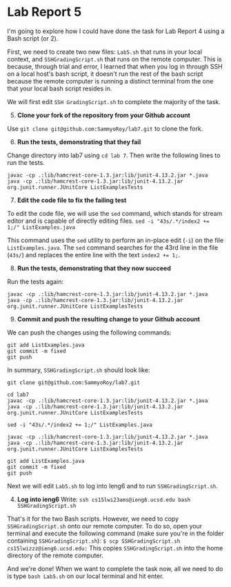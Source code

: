 # Lab Report 5

I'm going to explore how I could have done the task for Lab Report 4 using a Bash script (or 2).

First, we need to create two new files: `Lab5.sh` that runs in your local context, and `SSHGradingScript.sh` that runs on the remote computer. This is because, through trial and error, I learned that when you log in through SSH on a local host's bash script, it doesn't run the rest of the bash script because the remote computer is running a distinct terminal from the one that your local bash script resides in.

We will first edit `SSH GradingScript.sh` to complete the majority of the task. 

5) **Clone your fork of the repository from your Github account**

Use `git clone git@github.com:SammyoRoy/lab7.git` to clone the fork.

6) **Run the tests, demonstrating that they fail**

Change directory into lab7 using `cd lab 7`. Then write the following lines to run the tests.
```
javac -cp .:lib/hamcrest-core-1.3.jar:lib/junit-4.13.2.jar *.java
java -cp .:lib/hamcrest-core-1.3.jar:lib/junit-4.13.2.jar org.junit.runner.JUnitCore ListExamplesTests
```
7) **Edit the code file to fix the failing test**

To edit the code file, we will use the `sed` command, which stands for stream editor and is capable of directly editing files.
`sed -i "43s/.*/index2 += 1;/" ListExamples.java`

This command uses the `sed` utility to perform an in-place edit (`-i`) on the file `ListExamples.java`.
The `sed` command searches for the 43rd line in the file (`43s/`) and replaces the entire line with the text `index2 += 1;`.

8) **Run the tests, demonstrating that they now succeed**

Run the tests again:
```
javac -cp .:lib/hamcrest-core-1.3.jar:lib/junit-4.13.2.jar *.java
java -cp .:lib/hamcrest-core-1.3.jar:lib/junit-4.13.2.jar org.junit.runner.JUnitCore ListExamplesTests
```

9) **Commit and push the resulting change to your Github account**

We can push the changes using the following commands:
```
git add ListExamples.java
git commit -m fixed
git push
```

In summary, `SSHGradingScript.sh` should look like:
```
git clone git@github.com:SammyoRoy/lab7.git

cd lab7
javac -cp .:lib/hamcrest-core-1.3.jar:lib/junit-4.13.2.jar *.java
java -cp .:lib/hamcrest-core-1.3.jar:lib/junit-4.13.2.jar org.junit.runner.JUnitCore ListExamplesTests

sed -i "43s/.*/index2 += 1;/" ListExamples.java

javac -cp .:lib/hamcrest-core-1.3.jar:lib/junit-4.13.2.jar *.java
java -cp .:lib/hamcrest-core-1.3.jar:lib/junit-4.13.2.jar org.junit.runner.JUnitCore ListExamplesTests

git add ListExamples.java
git commit -m fixed
git push
```

Next we will edit `Lab5.sh` to log into Ieng6 and to run `SSHGradingScript.sh`.

4) **Log into ieng6**
Write: `ssh cs15lwi23ams@ieng6.ucsd.edu bash SSHGradingScript.sh`

That's it for the two Bash scripts. However, we need to copy `SSHGradingScript.sh` onto our remote computer. To do so, open your terminal and execute the following command (make sure you're in the folder containing `SSHGradingScript.sh`):
`$ scp SSHGradingScript.sh cs15lwizzz@ieng6.ucsd.edu:`
This copies `SSHGradingScript.sh` into the home directory of the remote computer. 

And we're done! When we want to complete the task now, all we need to do is type `bash Lab5.sh` on our local terminal and hit enter.


